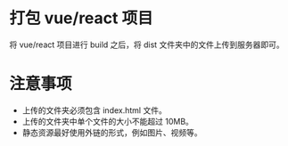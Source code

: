 # 打包 vue/react 项目

将 vue/react 项目进行 build 之后，将 dist 文件夹中的文件上传到服务器即可。

# 注意事项

-   上传的文件夹必须包含 index.html 文件。
-   上传的文件夹中单个文件的大小不能超过 10MB。
-   静态资源最好使用外链的形式，例如图片、视频等。
